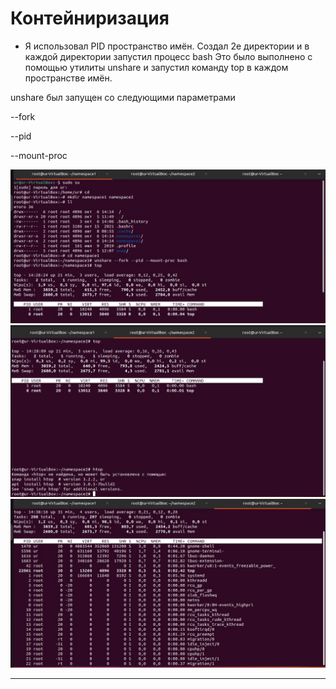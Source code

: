 # Контейниризация #


* Я использовал PID пространство имён.
Создал 2е директории и в каждой директории запустил процесс bash
Это было выполнено с помощью утилиты unshare и запустил команду top в каждом пространстве имён.

unshare был запущен со следующими параметрами

--fork 

--pid

--mount-proc

![](img/1%20(1).jpg)
![](img/1%20(2).jpg)
![](img/1%20(3).jpg)
***